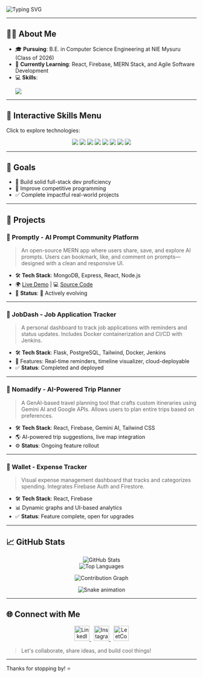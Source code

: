 ![Typing SVG](https://readme-typing-svg.herokuapp.com?font=Fira+Code&size=24&duration=4000&pause=500&color=00C8FF&vCenter=true&width=700&lines=Hi+there%2C+I'm+Gahan+Pradhan+%F0%9F%91%8B;CS+Undergrad+%7C+Full+Stack+Developer+%7C+Tech+Enthusiast;Passionate+about+Web+Dev%2C+AI%2C+and+Problem+Solving)

---

## 👨‍💻 About Me

- 🎓 **Pursuing**: B.E. in Computer Science Engineering at NIE Mysuru (Class of 2026)
- 🌱 **Currently Learning**: React, Firebase, MERN Stack, and Agile Software Development
- 💻 **Skills**:
  <p>
    <img src="https://skillicons.dev/icons?i=html,css,js,ts,react,nodejs,express,mongodb,tailwind,firebase,cpp,postgres,flask,docker,jenkins,git,github" />
  </p>

---

## 🧠 Interactive Skills Menu

Click to explore technologies:

<p align="center">
  <a href="https://developer.mozilla.org/en-US/docs/Web/HTML"><img src="https://img.shields.io/badge/HTML-E34F26?style=flat-square&logo=html5&logoColor=white"/></a>
  <a href="https://developer.mozilla.org/en-US/docs/Web/CSS"><img src="https://img.shields.io/badge/CSS-1572B6?style=flat-square&logo=css3&logoColor=white"/></a>
  <a href="https://developer.mozilla.org/en-US/docs/Web/JavaScript"><img src="https://img.shields.io/badge/JavaScript-F7DF1E?style=flat-square&logo=javascript&logoColor=black"/></a>
  <a href="https://react.dev/"><img src="https://img.shields.io/badge/React-61DAFB?style=flat-square&logo=react&logoColor=black"/></a>
  <a href="https://nodejs.org/"><img src="https://img.shields.io/badge/Node.js-339933?style=flat-square&logo=nodedotjs&logoColor=white"/></a>
  <a href="https://expressjs.com/"><img src="https://img.shields.io/badge/Express-black?style=flat-square&logo=express&logoColor=white"/></a>
  <a href="https://www.mongodb.com/"><img src="https://img.shields.io/badge/MongoDB-4EA94B?style=flat-square&logo=mongodb&logoColor=white"/></a>
  <a href="https://tailwindcss.com/"><img src="https://img.shields.io/badge/TailwindCSS-38B2AC?style=flat-square&logo=tailwindcss&logoColor=white"/></a>
</p>

---

## 🎯 Goals
- 🚀 Build solid full-stack dev proficiency
- 🧠 Improve competitive programming
- ✅ Complete impactful real-world projects

---

## 🚀 Projects

### 📌 Promptly - AI Prompt Community Platform
> An open-source MERN app where users share, save, and explore AI prompts. Users can bookmark, like, and comment on prompts—designed with a clean and responsive UI.

- 🛠 **Tech Stack**: MongoDB, Express, React, Node.js
- 🌍 [Live Demo](#) | 💻 [Source Code](#)
- 📌 **Status**: 🧪 Actively evolving

---

### 📌 JobDash - Job Application Tracker
> A personal dashboard to track job applications with reminders and status updates. Includes Docker containerization and CI/CD with Jenkins.

- 🛠 **Tech Stack**: Flask, PostgreSQL, Tailwind, Docker, Jenkins
- 🚀 Features: Real-time reminders, timeline visualizer, cloud-deployable
- ✅ **Status**: Completed and deployed

---

### 📌 Nomadify - AI-Powered Trip Planner
> A GenAI-based travel planning tool that crafts custom itineraries using Gemini AI and Google APIs. Allows users to plan entire trips based on preferences.

- 🛠 **Tech Stack**: React, Firebase, Gemini AI, Tailwind CSS
- 🌎 AI-powered trip suggestions, live map integration
- ⚙️ **Status**: Ongoing feature rollout

---

### 📌 Wallet - Expense Tracker
> Visual expense management dashboard that tracks and categorizes spending. Integrates Firebase Auth and Firestore.

- 🛠 **Tech Stack**: React, Firebase
- 📊 Dynamic graphs and UI-based analytics
- ✅ **Status**: Feature complete, open for upgrades

---

## 📈 GitHub Stats

<p align="center">
  <img src="https://github-readme-stats.vercel.app/api?username=gahanpradhan&show_icons=true&theme=tokyonight" alt="GitHub Stats" />
  <br/>
  <img src="https://github-readme-stats.vercel.app/api/top-langs/?username=gahanpradhan&layout=compact&theme=radical" alt="Top Languages" />
</p>

<p align="center">
  <img src="https://github-readme-activity-graph.cyclic.app/graph?username=gahanpradhan&theme=github-compact" alt="Contribution Graph" />
</p>

<p align="center">
  <img src="https://github.com/gahanpradhan/gahanpradhan/blob/output/github-contribution-grid-snake.svg" alt="Snake animation" />
</p>

---

## 🌐 Connect with Me

<p align="center">
  <a href="https://www.linkedin.com/in/gahan-pradhan-7b9788252/" target="_blank">
    <img src="https://cdn.jsdelivr.net/gh/devicons/devicon/icons/linkedin/linkedin-original.svg" width="40" alt="LinkedIn" />
  </a>
  &nbsp;
  <a href="https://www.instagram.com/gahanpradhan/" target="_blank">
    <img src="https://cdn.jsdelivr.net/gh/devicons/devicon/icons/instagram/instagram-original.svg" width="40" alt="Instagram" />
  </a>
  &nbsp;
  <a href="https://leetcode.com/u/Gahan_Pradhan_06/" target="_blank">
    <img src="https://upload.wikimedia.org/wikipedia/commons/1/19/LeetCode_logo_black.png" width="40" alt="LeetCode" />
  </a>
</p>

> Let's collaborate, share ideas, and build cool things!

---

Thanks for stopping by! ⭐
